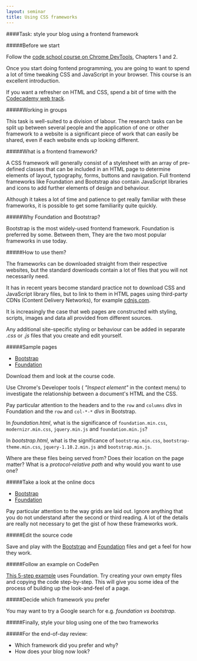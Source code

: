 ```yaml
---
layout: seminar
title: Using CSS frameworks
---
```


####Task: style your blog using a frontend framework

#####Before we start

Follow the [code school course on Chrome DevTools](http://discover-devtools.codeschool.com/), Chapters 1 and 2.

Once you start doing fontend programming, you are going to want to spend a lot of time tweaking CSS and JavaScript in your browser. This course is an excellent introduction.

If you want a refresher on HTML and CSS, spend a bit of time with the [Codecademy web track](http://www.codecademy.com/tracks/web).

#####Working in groups

This task is well-suited to a division of labour. The research tasks can be split up between several people and the application of one or other framework to a website is a significant piece of work that can easily be shared, even if each website ends up looking different.

#####What is a frontend framework?

A CSS framework will generally consist of a stylesheet with an array of pre-defined classes that can be included in an HTML page to determine elements of layout, typography, forms, buttons and navigation. Full frontend frameworks like Foundation and Bootstrap also contain JavaScript libraries and icons to add further elements of design and behaviour.

Although it takes a lot of time and patience to get really familiar with these frameworks, it is possible to get some familiarity quite quickly.

#####Why Foundation and Bootstrap?

Bootstrap is the most widely-used frontend framework. Foundation is preferred by some. Between them, They are the two most popular frameworks in use today.

#####How to use them?

The frameworks can be downloaded straight from their respective websites, but the standard downloads contain a lot of files that you will not necessarily need.

It has in recent years become standard practice not to download CSS and JavaScript library files, but to link to them in HTML pages using third-party CDNs (Content Delivery Networks), for example [cdnjs.com](http://cdnjs.com/).

It is increasingly the case that web pages are constructed with styling, scripts, images and data all provided from different sources.

Any additional site-specific styling or behaviour can be added in separate _.css_ or _.js_ files that you create and edit yourself.

#####Sample pages

* [Bootstrap](/resources/bootstrap.html)
* [Foundation](/resources/foundation.html)

Download them and look at the course code.

Use Chrome's Developer tools ( _"Inspect element"_ in the context menu) to investigate the relationship between a document's HTML and the CSS.

Pay particular attention to the headers and to the `row` and `columns` _divs_ in Foundation and the `row` and `col-*-*` _divs_ in Bootstrap.

In _foundation.html_, what is the significance of `foundation.min.css`, `modernizr.min.css`, `jquery.min.js` and `foundation.min.js`?

In _bootstrap.html_, what is the significance of `bootstrap.min.css`, `bootstrap-theme.min.css`, `jquery-1.10.2.min.js` and `bootstrap.min.js`.

Where are these files being served from? Does their location on the page matter? What is a *protocol-relative path* and why would you want to use one?

#####Take a look at the online docs

* [Bootstrap](http://getbootstrap.com/css/)
* [Foundation](http://foundation.zurb.com/docs/components/grid.html)

Pay particular attention to the way grids are laid out. Ignore anything that you do not understand after the second or third reading. A lot of the details are really not necessary to get the gist of how these frameworks work.

#####Edit the source code

Save and play with the [Bootstrap](/resources/bootstrap.html) and [Foundation](/resources/foundation.html) files and get a feel for how they work.

#####Follow an example on CodePen

[This 5-step example](http://codepen.io/sofer/pen/BHuer) uses Foundation. Try creating your own empty files and copying the code step-by-step. This will give you some idea of the process of building up the look-and-feel of a page.

#####Decide which framework you prefer

You may want to try a Google search for e.g. _foundation vs bootstrap_.

#####Finally, style your blog using one of the two frameworks

#####For the end-of-day review:

* Which framework did you prefer and why?
* How does your blog now look?

